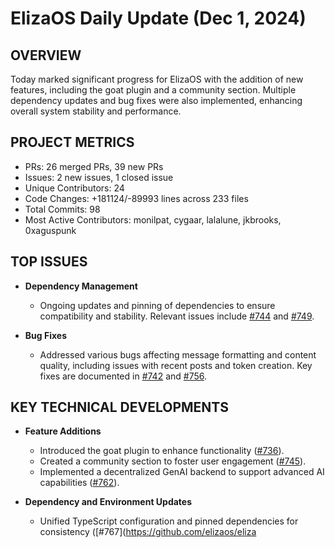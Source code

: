 # ElizaOS Daily Update (Dec 1, 2024)

## OVERVIEW 
Today marked significant progress for ElizaOS with the addition of new features, including the goat plugin and a community section. Multiple dependency updates and bug fixes were also implemented, enhancing overall system stability and performance.

## PROJECT METRICS
- PRs: 26 merged PRs, 39 new PRs
- Issues: 2 new issues, 1 closed issue
- Unique Contributors: 24
- Code Changes: +181124/-89993 lines across 233 files
- Total Commits: 98
- Most Active Contributors: monilpat, cygaar, lalalune, jkbrooks, 0xaguspunk

## TOP ISSUES
- **Dependency Management**
  - Ongoing updates and pinning of dependencies to ensure compatibility and stability. Relevant issues include [#744](https://github.com/elizaos/eliza/issues/744) and [#749](https://github.com/elizaos/eliza/issues/749).

- **Bug Fixes**
  - Addressed various bugs affecting message formatting and content quality, including issues with recent posts and token creation. Key fixes are documented in [#742](https://github.com/elizaos/eliza/issues/742) and [#756](https://github.com/elizaos/eliza/issues/756).

## KEY TECHNICAL DEVELOPMENTS
- **Feature Additions**
  - Introduced the goat plugin to enhance functionality ([#736](https://github.com/elizaos/eliza/pull/736)).
  - Created a community section to foster user engagement ([#745](https://github.com/elizaos/eliza/pull/745)).
  - Implemented a decentralized GenAI backend to support advanced AI capabilities ([#762](https://github.com/elizaos/eliza/pull/762)).

- **Dependency and Environment Updates**
  - Unified TypeScript configuration and pinned dependencies for consistency ([#767](https://github.com/elizaos/eliza